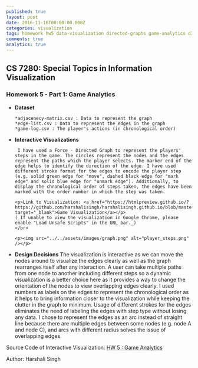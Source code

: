 ```yaml
---
published: true
layout: post
date: 2016-11-16T00:00:00.000Z
categories: visualization
tags: homework hw5 data-visualization directed-graphs game-analytics d3.js
comments: true
analytics: true
---
```

## CS 7280: Special Topics in Information Visualization
### Homework 5 - Part 1: Game Analytics

- **Dataset**

      *adjacenecy-matrix.csv : Data to represent the graph
      *edge-list.csv : Data to represent the edges in the graph 
      *game-log.csv : The player's actions (in chronological order)
  
- **Interactive Visualizations**

       I have used a Force - Directed Graph to represent the players' steps in the game. The circles represent the nodes and the edges represent the paths which the player selects. The marker end of the edge helps to identify the direction of the edge. I have used different stroke format for the edges to encode the player step (e.g. solid green edge for "move", dashed black edge for "mark edge" and solid blue edge for "unmark edge"). Additionally, to display the chronological order of steps taken, the edges have been marked with the order number in which the step was taken. 

      <p>Link to Visualization: <a href="https://htmlpreview.github.io/?https://github.com/harshalisingh/harshalisingh.github.io/blob/master/_posts/hw5/index.html" target="_blank">Game Visualization</a></p>
      (_If unable to view the visualization in Google Chrome, please enable "Load Unsafe Scripts" in the URL bar._)
      </br>

      <p><img src="../../assets/images/graph.png" alt="player_steps.png" /></p>


- **Design Decisions**
      The visualization is interactive as we can move the nodes around to visualize the edges clearly as well as the graph rearranges itself after any interaction. A user can take multiple paths from one node to another including different steps so a dynamic visualization is a better choice here as it provides a way to change the orientation of the nodes to view overlapping edges clearly. I used numbers as labels on the edges to represent the chronological order as it helps to bring information closer to the visualization while keeping the clutter in the graph to minimum. Usage of different strokes for the edges eliminates the need of labeling the edges with step type without losing any data. I chose to represent the edges as an arc instead of straight line because there are multiple edges between some nodes (e.g. node A and node C), and arcs with different radius solves the issue of overlapping edges.

Source Code of Interactive Visualization: [HW 5 : Game Analytics](https://github.com/harshalisingh/harshalisingh.github.io/tree/master/_posts/hw5)

Author: Harshali Singh